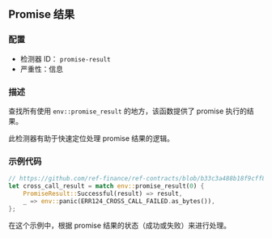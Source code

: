 ## Promise 结果

### 配置

* 检测器 ID： `promise-result`
* 严重性：信息

### 描述

查找所有使用 `env::promise_result` 的地方，该函数提供了 promise 执行的结果。

此检测器有助于快速定位处理 promise 结果的逻辑。

### 示例代码

```rust
// https://github.com/ref-finance/ref-contracts/blob/b33c3a488b18f9cff82a3fdd53bf65d6aac09e15/ref-exchange/src/lib.rs#L434
let cross_call_result = match env::promise_result(0) {
    PromiseResult::Successful(result) => result,
    _ => env::panic(ERR124_CROSS_CALL_FAILED.as_bytes()),
};
```

在这个示例中，根据 promise 结果的状态（成功或失败）来进行处理。

